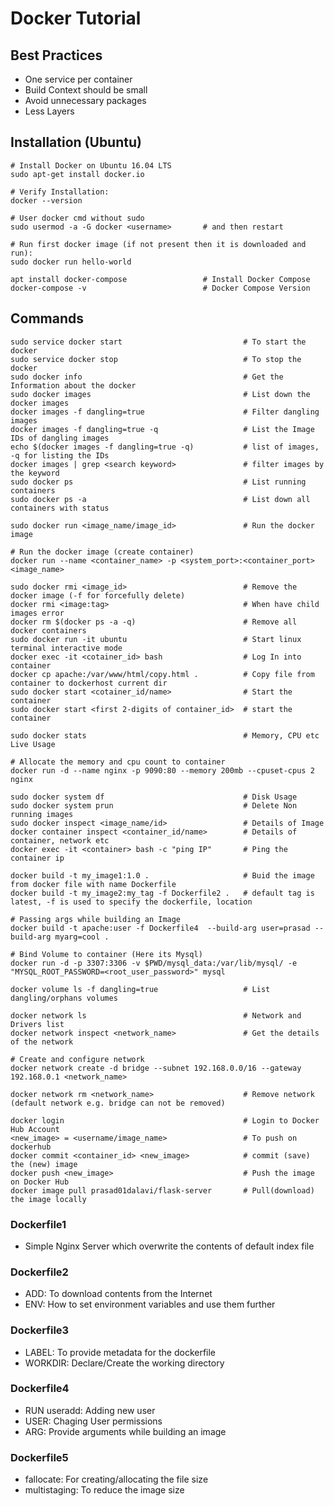 # Docker Tutorial

## Best Practices
- One service per container
- Build Context should be small
- Avoid unnecessary packages
- Less Layers


## Installation (Ubuntu)
```
# Install Docker on Ubuntu 16.04 LTS
sudo apt-get install docker.io

# Verify Installation:
docker --version

# User docker cmd without sudo
sudo usermod -a -G docker <username>       # and then restart

# Run first docker image (if not present then it is downloaded and run):
sudo docker run hello-world

apt install docker-compose                 # Install Docker Compose
docker-compose -v                          # Docker Compose Version
```

## Commands

```
sudo service docker start                           # To start the docker
sudo service docker stop                            # To stop the docker
sudo docker info                                    # Get the Information about the docker
sudo docker images                                  # List down the docker images
docker images -f dangling=true                      # Filter dangling images
docker images -f dangling=true -q                   # List the Image IDs of dangling images
echo $(docker images -f dangling=true -q)           # list of images, -q for listing the IDs
docker images | grep <search keyword>               # filter images by the keyword
sudo docker ps                                      # List running containers
sudo docker ps -a                                   # List down all containers with status

sudo docker run <image_name/image_id>               # Run the docker image

# Run the docker image (create container)
docker run --name <container_name> -p <system_port>:<container_port> <image_name> 

sudo docker rmi <image_id>                          # Remove the docker image (-f for forcefully delete)
docker rmi <image:tag>                              # When have child images error
docker rm $(docker ps -a -q)                        # Remove all docker containers
sudo docker run -it ubuntu                          # Start linux terminal interactive mode
docker exec -it <cotainer_id> bash                  # Log In into container
docker cp apache:/var/www/html/copy.html .          # Copy file from container to dockerhost current dir
sudo docker start <cotainer_id/name>                # Start the container
sudo docker start <first 2-digits of container_id>  # start the container

sudo docker stats                                   # Memory, CPU etc Live Usage

# Allocate the memory and cpu count to container
docker run -d --name nginx -p 9090:80 --memory 200mb --cpuset-cpus 2 nginx

sudo docker system df                               # Disk Usage 
sudo docker system prun                             # Delete Non running images
sudo docker inspect <image_name/id>                 # Details of Image
docker container inspect <container_id/name>        # Details of container, network etc
docker exec -it <container> bash -c "ping IP"       # Ping the container ip 

docker build -t my_image1:1.0 .                     # Buid the image from docker file with name Dockerfile
docker build -t my_image2:my_tag -f Dockerfile2 .   # default tag is latest, -f is used to specify the dockerfile, location

# Passing args while building an Image
docker build -t apache:user -f Dockerfile4  --build-arg user=prasad --build-arg myarg=cool .

# Bind Volume to container (Here its Mysql)
docker run -d -p 3307:3306 -v $PWD/mysql_data:/var/lib/mysql/ -e "MYSQL_ROOT_PASSWORD=<root_user_password>" mysql

docker volume ls -f dangling=true                   # List dangling/orphans volumes

docker network ls                                   # Network and Drivers list
docker network inspect <network_name>               # Get the details of the network

# Create and configure network
docker network create -d bridge --subnet 192.168.0.0/16 --gateway 192.168.0.1 <network_name>

docker network rm <network_name>                    # Remove network (default network e.g. bridge can not be removed)

docker login                                        # Login to Docker Hub Account
<new_image> = <username/image_name>                 # To push on dockerhub
docker commit <container_id> <new_image>            # commit (save) the (new) image
docker push <new_image>                             # Push the image on Docker Hub
docker image pull prasad01dalavi/flask-server       # Pull(download) the image locally

```
### Dockerfile1
- Simple Nginx Server which overwrite the contents of default index file

### Dockerfile2
- ADD: To download contents from the Internet
- ENV: How to set environment variables and use them further

### Dockerfile3
- LABEL: To provide metadata for the dockerfile
- WORKDIR: Declare/Create the working directory

### Dockerfile4
- RUN useradd: Adding new user
- USER: Chaging User permissions
- ARG: Provide arguments while building an image

### Dockerfile5
- fallocate: For creating/allocating the file size
- multistaging: To reduce the image size
